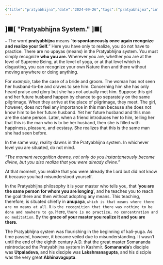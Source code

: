 ```yaml
---
{"title":"pratyabhijna","date":"2024-09-26","tags":["pratyabhijna","introduction","articles"],"publish":true,"path":"Introduction/pratyabhijna/pratyabhijñā.md","permalink":"/introduction/pratyabhijna/pratyabhijna/","PassFrontmatter":true}
---
```




## ]■[ "Pratyabhijna System." ]■[

⎯ The word **pratyabhijna** means “**to spontaneously once again recognize and realize your Self.**” Here you have only to realize, you do not have to practice. There are no upayas (means) in the Pratyabhijna system. You must simply recognize **who you are.** Wherever you are, whether you are at the level of Supreme Being, at the level of yoga, or at that level which is disgusting, you can recognize your own Nature then and there without moving anywhere or doing anything.

For *example*, take the case of a bride and groom. The woman has not seen her husband-to-be and craves to see him. Concerning him she has only heard praise and glory but she has not actually met him. Suppose this girl and her future husband happen by chance to go separately on the same pilgrimage. When they arrive at the place of pilgrimage, they meet. The girl, however, does not feel any importance in this man because she does not know him to be her future husband. Yet her future husband and this man are the same person. Later, when a friend introduces her to him, telling her that this is the man who is to be her husband, then she is filled with happiness, pleasure, and ecstasy. She realizes that this is the same man she had seen before.

In the same way, reality dawns in the Pratyabhijna system. In whichever level you are situated, do not mind.

*“The moment recognition dawns, not only do you instantaneously become divine, but you also realize that you were already divine.”*

At that moment, you realize that you were already the Lord but did not know it because you had misunderstood yourself.

In the Pratyabhijna philosophy it is your master who tells you, that ‘**you are the same person for whom you are longing**’, and he teaches you to reach the goal there and then without adopting any means. This teaching, therefore, is situated chiefly in **anupaya**, `which is that means where there are no means at all`. It is `the recognition that there was nothing to be done and nowhere to go`. Here, t`here is no practice, no concentration and no meditation`. By the **grace of your master you realize it and you are there**.

The Pratyabhijna system was flourishing in the beginning of kali-yuga. As time passed, however, it became veiled due to misunderstanding. It wasn’t until the end of the eighth century A.D. that the great master Somananda reintroduced the Pratyabhijna system in Kashmir. **Somananda**’s disciple was **Utpaladeva**, and his disciple was **Lakshmanagupta**, and his disciple was the very great **Abhinavagupta**.
